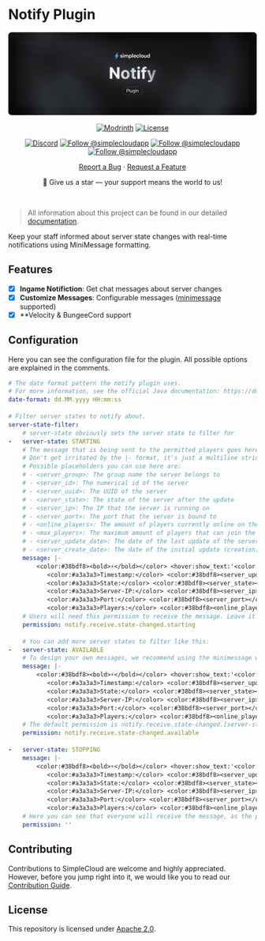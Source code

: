 # Notify Plugin

![Banner][banner]

<div align="center">

  [![Modrinth][badge-modrinth]][modrinth]
  [![License][badge-license]][license]
  <br>

  [![Discord][badge-discord]][social-discord]
  [![Follow @simplecloudapp][badge-x]][social-x]
  [![Follow @simplecloudapp][badge-bluesky]][social-bluesky]
  [![Follow @simplecloudapp][badge-youtube]][social-youtube]
  <br>

  [Report a Bug][issue-bug-report]
  ·
  [Request a Feature][issue-feature-request]
  <br>

🌟 Give us a star — your support means the world to us!
</div>
<br>

> All information about this project can be found in our detailed [documentation][docs-thisproject].

Keep your staff informed about server state changes with real-time notifications using MiniMessage formatting.

## Features

- [x] **Ingame Notifiction**: Get chat messages about server changes
- [x] **Customize Messages**: Configurable messages ([minimessage](https://docs.advntr.dev/minimessage/index.html) supported)
- [x] **Velocity & BungeeCord support

## Configuration

Here you can see the configuration file for the plugin. All possible options are explained in the comments.
```yaml
# The date format pattern the notify plugin uses.
# For more information, see the official Java documentation: https://docs.oracle.com/en/java/javase/21/docs/api/java.base/java/text/SimpleDateFormat.html
date-format: dd.MM.yyyy HH:mm:ss

# Filter server states to notify about.
server-state-filter:
    # server-state obviously sets the server state to filter for
-   server-state: STARTING
    # The message that is being sent to the permitted players goes here. 
    # Don't get irritated by the |- format, it's just a multiline string. You can also pass oneliners.
    # Possible placeholders you can use here are:
    # - <server_group>: The group name the server belongs to
    # - <server_id>: The numerical id of the server
    # - <server_uuid>: The UUID of the server
    # - <server_state>: The state of the server after the update
    # - <server_ip>: The IP that the server is running on
    # - <server_port>: The port that the server is bound to
    # - <online_players>: The amount of players currently online on the server
    # - <max_players>: The maximum amount of players that can join the server
    # - <server_update_date>: The date of the last update of the server
    # - <server_create_date>: The date of the initial update (creation) of the server
    message: |-
        <color:#38bdf8><bold>⚡</bold></color> <hover:show_text:'<color:#38bdf8><bold>⚡</bold></color> Information of <server_group> <server_id>
           <color:#a3a3a3>Timestamp:</color> <color:#38bdf8><server_update_date></color>
           <color:#a3a3a3>State:</color> <color:#38bdf8><server_state></color>
           <color:#a3a3a3>Server-IP:</color> <color:#38bdf8><server_ip></color>
           <color:#a3a3a3>Port:</color> <color:#38bdf8><server_port></color>
           <color:#a3a3a3>Players:</color> <color:#38bdf8><online_players>/<max_players></color>'><color:white>Server <server_group> <server_id></hover> updated its state to <color:#fbbf24><server_state></color>.
    # Users will need this permission to receive the message. Leave it empty (just '') to allow everyone to receive it.
    permission: notify.receive.state-changed.starting
    
    # You can add more server states to filter like this:
-   server-state: AVAILABLE
    # To design your own messages, we recommend using the minimessage web-ui: https://webui.advntr.dev/
    message: |-
        <color:#38bdf8><bold>⚡</bold></color> <hover:show_text:'<color:#38bdf8><bold>⚡</bold></color> Information of <server_group> <server_id>
           <color:#a3a3a3>Timestamp:</color> <color:#38bdf8><server_update_date></color>
           <color:#a3a3a3>State:</color> <color:#38bdf8><server_state></color>
           <color:#a3a3a3>Server-IP:</color> <color:#38bdf8><server_ip></color>
           <color:#a3a3a3>Port:</color> <color:#38bdf8><server_port></color>
           <color:#a3a3a3>Players:</color> <color:#38bdf8><online_players>/<max_players></color>'><color:white>Server <server_group> <server_id></hover> updated its state to <color:#fbbf24><server_state></color>.
    # The default permission is notify.receive.state-changed.[server-state]
    permission: notify.receive.state-changed.available
    
-   server-state: STOPPING
    message: |-
        <color:#38bdf8><bold>⚡</bold></color> <hover:show_text:'<color:#38bdf8><bold>⚡</bold></color> Information of <server_group> <server_id>
           <color:#a3a3a3>Timestamp:</color> <color:#38bdf8><server_update_date></color>
           <color:#a3a3a3>State:</color> <color:#38bdf8><server_state></color>
           <color:#a3a3a3>Server-IP:</color> <color:#38bdf8><server_ip></color>
           <color:#a3a3a3>Port:</color> <color:#38bdf8><server_port></color>
           <color:#a3a3a3>Players:</color> <color:#38bdf8><online_players>/<max_players></color>'><color:white>Server <server_group> <server_id></hover> updated its state to <color:#fbbf24><server_state></color>.
    # Here you can see that everyone will receive the message, as the permission is empty.
    permission: ''
```

## Contributing
Contributions to SimpleCloud are welcome and highly appreciated. However, before you jump right into it, we would like you to read our [Contribution Guide][docs-contribute].

## License
This repository is licensed under [Apache 2.0][license].


<!-- LINK GROUP -->

<!-- ✅ PLEASE EDIT -->
[banner]: https://raw.githubusercontent.com/simplecloudapp/branding/refs/heads/main/readme/banner/plugin/notify.png
[issue-bug-report]: https://github.com/theSimpleCloud/notify-plugin/issues/new?labels=bug&projects=template=01_BUG-REPORT.yml&title=%5BBUG%5D+%3Ctitle%3E
[issue-feature-request]: https://github.com/theSimpleCloud/notify-plugin/discussions/new?category=ideas
[docs-thisproject]: https://docs.simplecloud.app/plugin/notify
[docs-contribute]: https://docs.simplecloud.app/contribute

[modrinth]: https://modrinth.com/plugin/notify-plugin
[maven-central]: https://central.sonatype.com/artifact/app.simplecloud.controller/controller-api
[dev]: https://repo.simplecloud.app/#/snapshots/app/simplecloud/controller/controller-api


[artifacts]: https://repo.simplecloud.app/#/snapshots/app/simplecloud/controller/controller-api
[dev-artifacts]: https://repo.simplecloud.app/#/snapshots/app/simplecloud/controller/controller-api

[badge-maven-central]: https://img.shields.io/maven-central/v/app.simplecloud.controller/controller-api?labelColor=18181b&style=flat-square&color=65a30d&label=Release
[badge-dev]: https://repo.simplecloud.app/api/badge/latest/snapshots/app/simplecloud/controller/controller-api?name=Dev&style=flat-square&color=0ea5e9

<!-- ⛔ DON'T TOUCH -->
[license]: https://opensource.org/licenses/Apache-2.0
[snapshots]: https://repo.simplecloud.app/#/snapshots

[social-x]: https://x.com/simplecloudapp
[social-bluesky]: https://bsky.app/profile/simplecloud.app
[social-youtube]: https://www.youtube.com/@thesimplecloud9075
[social-discord]: https://discord.simplecloud.app

[badge-modrinth]: https://img.shields.io/badge/modrinth-18181b.svg?style=flat-square&logo=modrinth
[badge-license]: https://img.shields.io/badge/apache%202.0-blue.svg?style=flat-square&label=license&labelColor=18181b&style=flat-square&color=e11d48
[badge-discord]: https://img.shields.io/badge/Community_Discord-d95652.svg?style=flat-square&logo=discord&color=27272a
[badge-x]: https://img.shields.io/badge/Follow_@simplecloudapp-d95652.svg?style=flat-square&logo=x&color=27272a
[badge-bluesky]: https://img.shields.io/badge/Follow_@simplecloud.app-d95652.svg?style=flat-square&logo=bluesky&color=27272a
[badge-youtube]: https://img.shields.io/badge/youtube-d95652.svg?style=flat-square&logo=youtube&color=27272a
